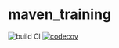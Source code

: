 # maven_training

![build Cl](https://github.com/Yanis944/maven_training/actions/workflows/build.yml/badge.svg)
[![codecov](https://codecov.io/gh/Yanis944/maven_training/branch/main/graph/badge.svg?token=7SYM6GZJ1Q)](https://codecov.io/gh/Yanis944/maven_training)
